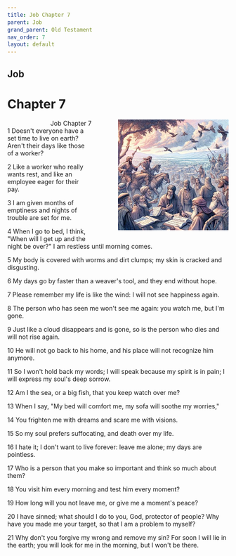 ```yaml
---
title: Job Chapter 7
parent: Job
grand_parent: Old Testament
nav_order: 7
layout: default
---
```


## Job

# Chapter 7

<div style="clear: both; text-align: right;">
    <div style="max-width: 50%; height: auto; float: right; margin: 0 0 10px 10px; padding-left: 10%;">
        <img src="/assets/Image/Job/500/7.jpg" alt="Job Chapter 7" class="chapter-image">
    </div>
    <figcaption style="font-size: 14px; text-align: right;">Job Chapter 7</figcaption>
</div>
1 Doesn't everyone have a set time to live on earth? Aren't their days like those of a worker?

2 Like a worker who really wants rest, and like an employee eager for their pay.

3 I am given months of emptiness and nights of trouble are set for me.

4 When I go to bed, I think, "When will I get up and the night be over?" I am restless until morning comes.

5 My body is covered with worms and dirt clumps; my skin is cracked and disgusting.

6 My days go by faster than a weaver's tool, and they end without hope.

7 Please remember my life is like the wind: I will not see happiness again.

8 The person who has seen me won't see me again: you watch me, but I'm gone.

9 Just like a cloud disappears and is gone, so is the person who dies and will not rise again.

10 He will not go back to his home, and his place will not recognize him anymore.

11 So I won't hold back my words; I will speak because my spirit is in pain; I will express my soul's deep sorrow.

12 Am I the sea, or a big fish, that you keep watch over me?

13 When I say, "My bed will comfort me, my sofa will soothe my worries,"

14 You frighten me with dreams and scare me with visions.

15 So my soul prefers suffocating, and death over my life.

16 I hate it; I don't want to live forever: leave me alone; my days are pointless.

17 Who is a person that you make so important and think so much about them?

18 You visit him every morning and test him every moment?

19 How long will you not leave me, or give me a moment's peace?

20 I have sinned; what should I do to you, God, protector of people? Why have you made me your target, so that I am a problem to myself?

21 Why don't you forgive my wrong and remove my sin? For soon I will lie in the earth; you will look for me in the morning, but I won't be there.


